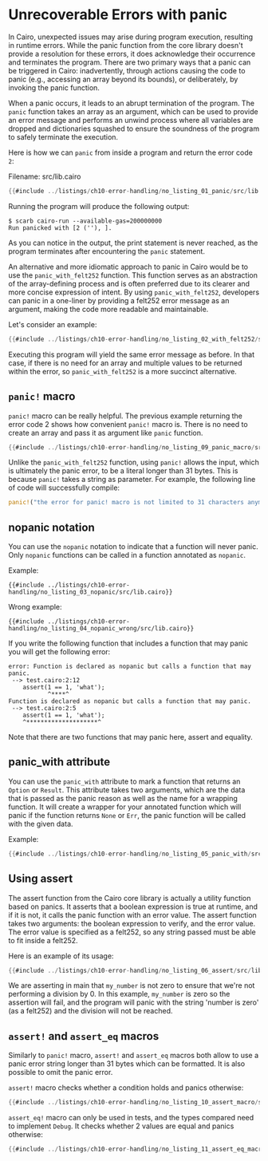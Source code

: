 # Unrecoverable Errors with panic

In Cairo, unexpected issues may arise during program execution, resulting in runtime errors. While the panic function from the core library doesn't provide a resolution for these errors, it does acknowledge their occurrence and terminates the program. There are two primary ways that a panic can be triggered in Cairo: inadvertently, through actions causing the code to panic (e.g., accessing an array beyond its bounds), or deliberately, by invoking the panic function.

When a panic occurs, it leads to an abrupt termination of the program. The `panic` function takes an array as an argument, which can be used to provide an error message and performs an unwind process where all variables are dropped and dictionaries squashed to ensure the soundness of the program to safely terminate the execution.

Here is how we can `panic` from inside a program and return the error code `2`:

<span class="filename">Filename: src/lib.cairo</span>

```rust
{{#include ../listings/ch10-error-handling/no_listing_01_panic/src/lib.cairo}}
```

Running the program will produce the following output:

```shell
$ scarb cairo-run --available-gas=200000000
Run panicked with [2 (''), ].
```

As you can notice in the output, the print statement is never reached, as the program terminates after encountering the `panic` statement.

An alternative and more idiomatic approach to panic in Cairo would be to use the `panic_with_felt252` function. This function serves as an abstraction of the array-defining process and is often preferred due to its clearer and more concise expression of intent. By using `panic_with_felt252`, developers can panic in a one-liner by providing a felt252 error message as an argument, making the code more readable and maintainable.

Let's consider an example:

```rust
{{#include ../listings/ch10-error-handling/no_listing_02_with_felt252/src/lib.cairo}}
```

Executing this program will yield the same error message as before. In that case, if there is no need for an array and multiple values to be returned within the error, so `panic_with_felt252` is a more succinct alternative.

## `panic!` macro

`panic!` macro can be really helpful. The previous example returning the error code 2 shows how convenient `panic!` macro is. There is no need to create an array and pass it as argument like `panic` function.

```rust
{{#include ../listings/ch10-error-handling/no_listing_09_panic_macro/src/lib.cairo}}
```

Unlike the `panic_with_felt252` function, using `panic!` allows the input, which is ultimately the panic error, to be a literal longer than 31 bytes. This is because `panic!` takes a string as parameter. For example, the following line of code will successfully compile: 

```rust
panic!("the error for panic! macro is not limited to 31 characters anymore");
```

## nopanic notation

You can use the `nopanic` notation to indicate that a function will never panic. Only `nopanic` functions can be called in a function annotated as `nopanic`.

Example:

```rust,noplayground
{{#include ../listings/ch10-error-handling/no_listing_03_nopanic/src/lib.cairo}}
```

Wrong example:

```rust,noplayground
{{#include ../listings/ch10-error-handling/no_listing_04_nopanic_wrong/src/lib.cairo}}
```

If you write the following function that includes a function that may panic you will get the following error:

```shell
error: Function is declared as nopanic but calls a function that may panic.
 --> test.cairo:2:12
    assert(1 == 1, 'what');
           ^****^
Function is declared as nopanic but calls a function that may panic.
 --> test.cairo:2:5
    assert(1 == 1, 'what');
    ^********************^
```

Note that there are two functions that may panic here, assert and equality.

## panic_with attribute

You can use the `panic_with` attribute to mark a function that returns an `Option` or `Result`. This attribute takes two arguments, which are the data that is passed as the panic reason as well as the name for a wrapping function. It will create a wrapper for your annotated function which will panic if the function returns `None` or `Err`, the panic function will be called with the given data.

Example:

```rust
{{#include ../listings/ch10-error-handling/no_listing_05_panic_with/src/lib.cairo}}
```

## Using assert

The assert function from the Cairo core library is actually a utility function based on panics. It asserts that a boolean expression is true at runtime, and if it is not, it calls the panic function with an error value. The assert function takes two arguments: the boolean expression to verify, and the error value. The error value is specified as a felt252, so any string passed must be able to fit inside a felt252.

Here is an example of its usage:

```rust
{{#include ../listings/ch10-error-handling/no_listing_06_assert/src/lib.cairo}}
```

We are asserting in main that `my_number` is not zero to ensure that we're not performing a division by 0.
In this example, `my_number` is zero so the assertion will fail, and the program will panic
with the string 'number is zero' (as a felt252) and the division will not be reached.

## `assert!` and `assert_eq` macros

Similarly to `panic!` macro, `assert!` and `assert_eq` macros both allow to use a panic error string longer than 31 bytes which can be formatted. It is also possible to omit the panic error.

`assert!` macro checks whether a condition holds and panics otherwise: 

```rust
{{#include ../listings/ch10-error-handling/no_listing_10_assert_macro/src/lib.cairo}}
```

`assert_eq!` macro can only be used in tests, and the types compared need to implement `Debug`. It checks whether 2 values are equal and panics otherwise:

```rust
{{#include ../listings/ch10-error-handling/no_listing_11_assert_eq_macro/src/lib.cairo}}
```
